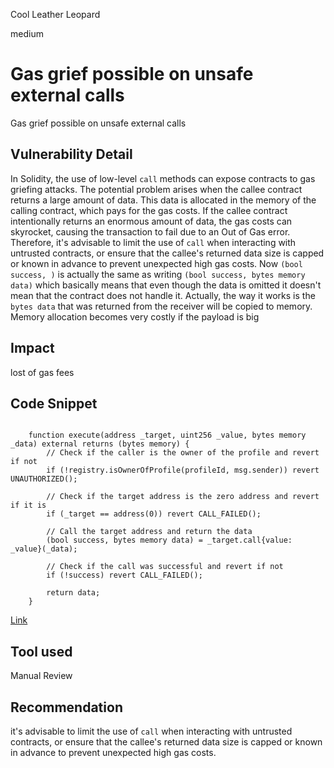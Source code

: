Cool Leather Leopard

medium

# Gas grief possible on unsafe external calls
Gas grief possible on unsafe external calls

## Vulnerability Detail
In Solidity, the use of low-level `call` methods can expose contracts to gas griefing attacks. The potential problem arises when the callee contract returns a large amount of data. This data is allocated in the memory of the calling contract, which pays for the gas costs. If the callee contract intentionally returns an enormous amount of data, the gas costs can skyrocket, causing the transaction to fail due to an Out of Gas error. Therefore, it's advisable to limit the use of `call` when interacting with untrusted contracts, or ensure that the callee's returned data size is capped or known in advance to prevent unexpected high gas costs. 
Now `(bool success, )` is actually the same as writing `(bool success, bytes memory data)` which basically means that even though the data is omitted it doesn't mean that the contract does not handle it. Actually, the way it works is the `bytes data` that was returned from the receiver will be copied to memory. Memory allocation becomes very costly if the payload is big

## Impact
lost of gas fees

## Code Snippet

```solidity

    function execute(address _target, uint256 _value, bytes memory _data) external returns (bytes memory) {
        // Check if the caller is the owner of the profile and revert if not
        if (!registry.isOwnerOfProfile(profileId, msg.sender)) revert UNAUTHORIZED();

        // Check if the target address is the zero address and revert if it is
        if (_target == address(0)) revert CALL_FAILED();

        // Call the target address and return the data
        (bool success, bytes memory data) = _target.call{value: _value}(_data);

        // Check if the call was successful and revert if not
        if (!success) revert CALL_FAILED();

        return data;
    }

```

[Link](https://github.com/sherlock-audit/2023-09-Gitcoin/blob/main/allo-v2/contracts/core/Anchor.sol#L70C1-L84C6)

## Tool used
Manual Review

## Recommendation
 it's advisable to limit the use of `call` when interacting with untrusted contracts, or ensure that the callee's returned data size is capped or known in advance to prevent unexpected high gas costs.